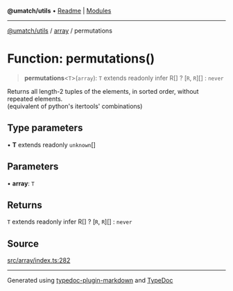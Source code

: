 **@umatch/utils** • [Readme](../../index.md) \| [Modules](../../modules.md)

***

[@umatch/utils](../../modules.md) / [array](../index.md) / permutations

# Function: permutations()

> **permutations**\<`T`\>(`array`): `T` extends readonly infer R[] ? [`R`, `R`][] : `never`

Returns all length-2 tuples of the elements, in sorted order,
without repeated elements.<br>
(equivalent of python's itertools' combinations)

## Type parameters

• **T** extends readonly `unknown`[]

## Parameters

• **array**: `T`

## Returns

`T` extends readonly infer R[] ? [`R`, `R`][] : `never`

## Source

[src/array/index.ts:282](https://github.com/umatch-oficial/utils/blob/4c813c4/src/array/index.ts#L282)

***

Generated using [typedoc-plugin-markdown](https://www.npmjs.com/package/typedoc-plugin-markdown) and [TypeDoc](https://typedoc.org/)
